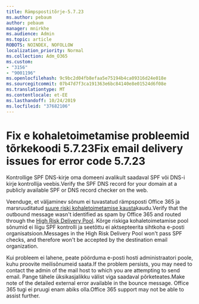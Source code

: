 ```yaml
---
title: Rämpspostitõrje-5.7.23
ms.author: pebaum
author: pebaum
manager: mnirkhe
ms.audience: Admin
ms.topic: article
ROBOTS: NOINDEX, NOFOLLOW
localization_priority: Normal
ms.collection: Adm_O365
ms.custom:
- "3156"
- "9001196"
ms.openlocfilehash: 9c9bc2d04fb8efaa5e75194b4ca09316d24e018e
ms.sourcegitcommit: 07b47d7f3ca191363e6bc84140e8e01524d6f08e
ms.translationtype: MT
ms.contentlocale: et-EE
ms.lasthandoff: 10/24/2019
ms.locfileid: "37682106"
---
```

# <a name="fix-email-delivery-issues-for-error-code-5723"></a><span data-ttu-id="386cc-102">Fix e kohaletoimetamise probleemid tõrkekoodi 5.7.23</span><span class="sxs-lookup"><span data-stu-id="386cc-102">Fix email delivery issues for error code 5.7.23</span></span>

<span data-ttu-id="386cc-103">Kontrollige SPF DNS-kirje oma domeeni avalikult saadaval SPF või DNS-i kirje kontrollija veebis.</span><span class="sxs-lookup"><span data-stu-id="386cc-103">Verify the SPF DNS record for your domain at a publicly available SPF or DNS record checker on the web.</span></span>

<span data-ttu-id="386cc-104">Veenduge, et väljaminev sõnum ei tuvastatud rämpsposti Office 365 ja marsruuditatud [suure riski kohaletoimetamise kausta](https://docs.microsoft.com/office365/SecurityCompliance/high-risk-delivery-pool-for-outbound-messages)kaudu.</span><span class="sxs-lookup"><span data-stu-id="386cc-104">Verify that the outbound message wasn't identified as spam by Office 365 and routed through the [High Risk Delivery Pool](https://docs.microsoft.com/office365/SecurityCompliance/high-risk-delivery-pool-for-outbound-messages).</span></span> <span data-ttu-id="386cc-105">Kõrge riskiga kohaletoimetamise pool sõnumid ei liigu SPF kontrolli ja seetõttu ei aktsepteerita sihtkoha e-posti organisatsioon.</span><span class="sxs-lookup"><span data-stu-id="386cc-105">Messages in the High Risk Delivery Pool won't pass SPF checks, and therefore won't be accepted by the destination email organization.</span></span>

<span data-ttu-id="386cc-106">Kui probleem ei lahene, peate pöörduma e-posti hosti administraatori poole, kuhu proovite meilisõnumeid saata.</span><span class="sxs-lookup"><span data-stu-id="386cc-106">If the problem persists, you may need to contact the admin of the mail host to which you are attempting to send email.</span></span> <span data-ttu-id="386cc-107">Pange tähele üksikasjalikku välist viga saadaval põrketeates.</span><span class="sxs-lookup"><span data-stu-id="386cc-107">Make note of the detailed external error available in the bounce message.</span></span>  <span data-ttu-id="386cc-108">Office 365 tugi ei pruugi enam abiks olla.</span><span class="sxs-lookup"><span data-stu-id="386cc-108">Office 365 support may not be able to assist further.</span></span>